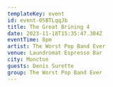 ```yaml
---
templateKey: event
id: event-05BTLqqJb
title: The Great Brining 4
date: 2023-11-18T15:35:47.304Z
eventTime: 8pm
artist: The Worst Pop Band Ever
venue: Laundromat Espresso Bar
city: Moncton
guests: Denis Surette
group: The Worst Pop Band Ever
---
```

